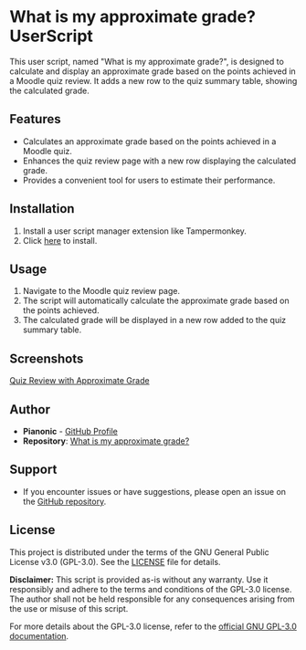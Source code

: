 # What is my approximate grade? UserScript

This user script, named "What is my approximate grade?", is designed to calculate and display an approximate grade based on the points achieved in a Moodle quiz review. It adds a new row to the quiz summary table, showing the calculated grade.

## Features

- Calculates an approximate grade based on the points achieved in a Moodle quiz.
- Enhances the quiz review page with a new row displaying the calculated grade.
- Provides a convenient tool for users to estimate their performance.

## Installation

1. Install a user script manager extension like Tampermonkey.
2. Click [here](https://github.com/BBBaden-Moodle-userscripts/What-is-my-approximate-grade/raw/main/approximate_grade.user.js) to install.

## Usage

1. Navigate to the Moodle quiz review page.
2. The script will automatically calculate the approximate grade based on the points achieved.
3. The calculated grade will be displayed in a new row added to the quiz summary table.

## Screenshots

[Quiz Review with Approximate Grade](image_link_here)

## Author

- **Pianonic** - [GitHub Profile](https://github.com/Pianonic)
- **Repository**: [What is my approximate grade?](https://github.com/BBBaden-Moodle-userscripts/What-is-my-approximate-grade)

## Support

- If you encounter issues or have suggestions, please open an issue on the [GitHub repository](https://github.com/BBBaden-Moodle-userscripts/What-is-my-approximate-grade/issues).

## License

This project is distributed under the terms of the GNU General Public License v3.0 (GPL-3.0). See the [LICENSE](LICENSE) file for details.

**Disclaimer:**
This script is provided as-is without any warranty. Use it responsibly and adhere to the terms and conditions of the GPL-3.0 license. The author shall not be held responsible for any consequences arising from the use or misuse of this script.

For more details about the GPL-3.0 license, refer to the [official GNU GPL-3.0 documentation](https://www.gnu.org/licenses/gpl-3.0.html).
